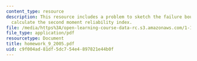 ```yaml
---
content_type: resource
description: This resource includes a problem to sketch the failure boundary, and
  calculate the second moment reliability index.
file: /media/https%3A/open-learning-course-data-rc.s3.amazonaws.com/1-151-probability-and-statistics-in-engineering-spring-2005/c9f004ad81df5dc754e4897821e44b0f_homework_9_2005.pdf
file_type: application/pdf
resourcetype: Document
title: homework_9_2005.pdf
uid: c9f004ad-81df-5dc7-54e4-897821e44b0f
---
```

